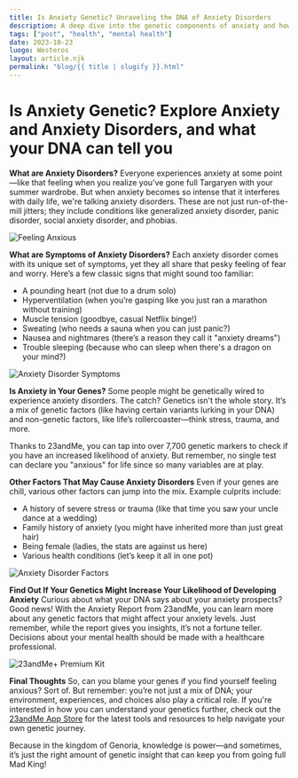 ```yaml
---
title: Is Anxiety Genetic? Unraveling the DNA of Anxiety Disorders
description: A deep dive into the genetic components of anxiety and how 23andMe can help you understand your predispositions.
tags: ["post", "health", "mental health"]
date: 2023-10-23
luogo: Westeros
layout: article.njk
permalink: "blog/{{ title | slugify }}.html"
---
```


# Is Anxiety Genetic? Explore Anxiety and Anxiety Disorders, and what your DNA can tell you

**What are Anxiety Disorders?**
Everyone experiences anxiety at some point—like that feeling when you realize you’ve gone full Targaryen with your summer wardrobe. But when anxiety becomes so intense that it interferes with daily life, we're talking anxiety disorders. These are not just run-of-the-mill jitters; they include conditions like generalized anxiety disorder, panic disorder, social anxiety disorder, and phobias.

![Feeling Anxious](https://www.23andme.com/wp-content/uploads/sites/2/2022/08/feeling-anxious-242x300.png)

**What are Symptoms of Anxiety Disorders?**
Each anxiety disorder comes with its unique set of symptoms, yet they all share that pesky feeling of fear and worry. Here’s a few classic signs that might sound too familiar:

- A pounding heart (not due to a drum solo)
- Hyperventilation (when you’re gasping like you just ran a marathon without training)
- Muscle tension (goodbye, casual Netflix binge!)
- Sweating (who needs a sauna when you can just panic?)
- Nausea and nightmares (there’s a reason they call it "anxiety dreams")
- Trouble sleeping (because who can sleep when there's a dragon on your mind?)

![Anxiety Disorder Symptoms](https://www.23andme.com/wp-content/uploads/sites/2/2022/08/anxiety-disorder-symptoms-300x257.png)

**Is Anxiety in Your Genes?**
Some people might be genetically wired to experience anxiety disorders. The catch? Genetics isn't the whole story. It’s a mix of genetic factors (like having certain variants lurking in your DNA) and non-genetic factors, like life’s rollercoaster—think stress, trauma, and more. 

Thanks to 23andMe, you can tap into over 7,700 genetic markers to check if you have an increased likelihood of anxiety. But remember, no single test can declare you "anxious" for life since so many variables are at play.

**Other Factors That May Cause Anxiety Disorders**
Even if your genes are chill, various other factors can jump into the mix. Example culprits include:

- A history of severe stress or trauma (like that time you saw your uncle dance at a wedding)
- Family history of anxiety (you might have inherited more than just great hair)
- Being female (ladies, the stats are against us here)
- Various health conditions (let’s keep it all in one pot)

![Anxiety Disorder Factors](https://www.23andme.com/wp-content/uploads/sites/2/2022/08/factors-impacting-anxiety-disorders-190x300.png)

**Find Out If Your Genetics Might Increase Your Likelihood of Developing Anxiety**
Curious about what your DNA says about your anxiety prospects? Good news! With the Anxiety Report from 23andMe, you can learn more about any genetic factors that might affect your anxiety levels. Just remember, while the report gives you insights, it’s not a fortune teller. Decisions about your mental health should be made with a healthcare professional.

![23andMe+ Premium Kit](https://www.23andme.com/uploads/sites/2/20240109213029/Premium.jpg)

**Final Thoughts**
So, can you blame your genes if you find yourself feeling anxious? Sort of. But remember: you’re not just a mix of DNA; your environment, experiences, and choices also play a critical role. If you're interested in how you can understand your genetics further, check out the [23andMe App Store](https://www.GenePlaza.com/app-store) for the latest tools and resources to help navigate your own genetic journey.

Because in the kingdom of Genoria, knowledge is power—and sometimes, it’s just the right amount of genetic insight that can keep you from going full Mad King!